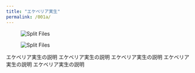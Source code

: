 ```yaml
---
title: "エケベリア実生"
permalink: /001a/
---
```

<figure>
  <img src="{{ '/assets/images/001a/1.png' | relative_url }}" alt="Split Files">
</figure>

<figure>
  <img src="{{ '/assets/images/001a/2.png' | relative_url }}" alt="Split Files">
</figure>

エケベリア実生の説明
エケベリア実生の説明
エケベリア実生の説明
エケベリア実生の説明
エケベリア実生の説明
